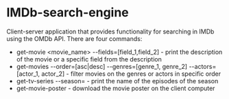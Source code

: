 # IMDb-search-engine

Client-server application that provides functionality for searching in IMDb using the OMDb API. There are four commands:

- get-movie <movie_name> --fields=[field_1,field_2] - print the description of the movie or a specific field from the description
- get-movies --order=[asc|desc] --genres=[genre_1, genre_2] --actors=[actor_1, actor_2] - filter movies on the genres or actors in specific order
- get-tv-series --season= - print the name of the episodes of the season
- get-movie-poster - download the movie poster on the client computer
